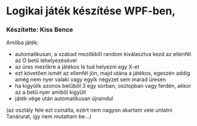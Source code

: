 # Logikai játék készítése WPF-ben,
### Készítette: Kiss Bence

Amőba játék:
 - automatikusan, a szabad mezőkből random kiválasztva kezd az ellenfél az O betű lehelyezésével
 - az üres mezőkre a játékos le tud helyezni egy X-et
 - ezt követően ismét az ellenfél jön, majd utána a játékos, egeszén addig amég nem nyer valaki vagy egyik négyzet sem marad üresen
 - ha kigyűlik azonos betűből 3 egy sorban, oszlopban vagy ferdén, akkor az a betű nyer amiből kigyűlt
 - játék vége után automatikusan újraindul


(az osztály fele ezt csinálta, ezért nem nagyon akartam vele untatni Tanárurat, így nem mutattam be...)
